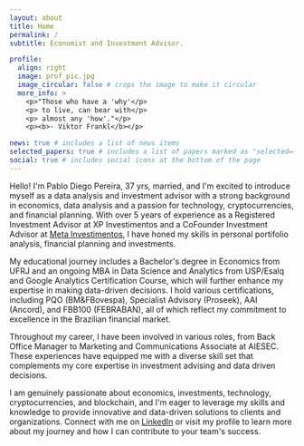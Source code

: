 ```yaml
---
layout: about
title: Home
permalink: /
subtitle: Economist and Investment Advisor.

profile:
  align: right
  image: prof_pic.jpg
  image_circular: false # crops the image to make it circular
  more_info: >
    <p>"Those who have a 'why'</p>
    <p> to live, can bear with</p>
    <p> almost any 'how'."</p>
    <p><b>- Viktor Frankl</b></p>

news: true # includes a list of news items
selected_papers: true # includes a list of papers marked as "selected={true}"
social: true # includes social icons at the bottom of the page
---
```


Hello! I'm Pablo Diego Pereira, 37 yrs, married, and I'm excited to introduce myself as a data analysis and investment advisor with a strong background in economics, data analysis and a passion for technology, cryptocurrencies, and financial planning. With over 5 years of experience as a Registered Investment Advisor at XP Investimentos and a CoFounder Investment Advisor at [Meta Investimentos](http://invistameta.com.br), I have honed my skills in personal portifolio analysis, financial planning and investments.

My educational journey includes a Bachelor's degree in Economics from UFRJ and an ongoing MBA in Data Science and Analytics from USP/Esalq and Google Analytics Certification Course, which will further enhance my expertise in making data-driven decisions. I hold various certifications, including PQO (BM&FBovespa), Specialist Advisory (Proseek), AAI (Ancord), and FBB100 (FEBRABAN), all of which reflect my commitment to excellence in the Brazilian financial market.

Throughout my career, I have been involved in various roles, from Back Office Manager to Marketing and Communications Associate at AIESEC. These experiences have equipped me with a diverse skill set that complements my core expertise in investment advising and data driven decisions.

I am genuinely passionate about economics, investments, technology, cryptocurrencies, and blockchain, and I'm eager to leverage my skills and knowledge to provide innovative and data-driven solutions to clients and organizations. Connect with me on [LinkedIn](https://www.linkedin.com/in/pablodiegoo/) or visit my profile to learn more about my journey and how I can contribute to your team's success.